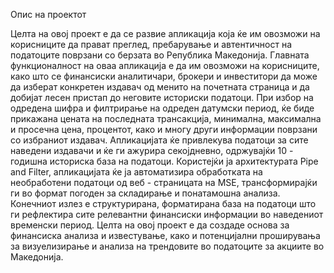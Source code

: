 Опис на проектот 

Целта на овој проект е да се развие апликација која ќе им овозможи на корисниците да прават преглед, пребарување и автентичност на податоците поврзани со берзата во Република Македонија. Главната функционалност на 
оваа апликација е да им овозможи на корисниците, како што се финансиски аналитичари, брокери и инвеститори да може да изберат конкретен издавач од менито на почетната страница и да добијат лесен пристап до неговите 
историски податоци. При избор на одредена шифра и филтрирање на одреден датумски период, ќе биде прикажана цената на последната трансакција, минимална, максимална и просечна цена, процентот, како и многу други 
информации поврзани со избраниот издавач. Апликацијата ќе привлекува податоци за сите наведени издавачи и ќе ги ажурира секојдневно, одржувајќи 10 - годишна историска база на податоци. Користејќи ја архитектурата 
Pipe and Filter, апликацијата ќе ја автоматизира обработката на необработени податоци од веб - страницата на MSE, трансформирајќи ги во формат погоден за складирање и понатамошна анализа. Конечниот излез е 
структурирана, форматирана база на податоци што ги рефлектира сите релевантни финансиски информации во наведениот временски период. Целта на овој проект е да создаде основа за финансиска анализа и известување,
како и потенцијални проширувања за визуелизирање и анализа на трендовите во податоците за акциите во Македонија. 
